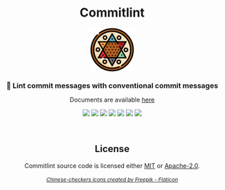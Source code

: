 <div align="center">

<h1>Commitlint</h1>
<img src="./web/src/assets/checker.png" height="100"/>

<h3 style="margin-top: 20px; margin-bottom: 10px; ">🔦 Lint commit messages with conventional commit messages</h3>

Documents are available [here](https://keisukeyamashita.github.io/commitlint-rs)

[![](https://img.shields.io/crates/v/commitlint-rs?logo=rust)](https://crates.io/crates/commitlint-rs)
[![](https://img.shields.io/crates/d/commitlint-rs?logo=rust)](https://crates.io/crates/commitlint-rs)
[![](https://img.shields.io/crates/l/commitlint-rs)](https://github.com/KeisukeYamashita/commitlint-rs)
[![](https://img.shields.io/badge/Docker-Supported-%232496ED?logo=docker)](https://hub.docker.com/repository/docker/1915keke/commitlint)
[![](https://img.shields.io/badge/Dependency-Dependabot-%230361cd?logo=dependabot)](https://github.com/KeisukeYamashita/commitlint-rs)
[![](https://img.shields.io/badge/Security-Snyk-%2321204b?logo=snyk)](https://github.com/KeisukeYamashita/commitlint-rs)
[![](https://app.fossa.com/api/projects/git%2Bgithub.com%2FKeisukeYamashita%2Fcommitlint-rs.svg?type=shield)](https://app.fossa.com/projects/git%2Bgithub.com%2FKeisukeYamashita%2Fcommitlint-rs?ref=badge_shield)

</br>

## License

Commitlint source code is licensed either [MIT](LICENSE-MIT) or [Apache-2.0](./LICENSE-APACHE).

<a  href="https://www.flaticon.com/free-icons/chinese-checkers" style="font-size: 12px;font-style: italic;"> Chinese-checkers icons created by Freepik - Flaticon</a>

</div>
